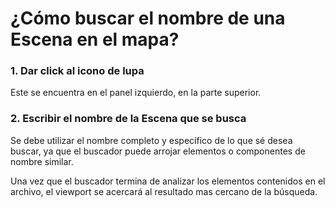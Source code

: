 # ¿Cómo buscar el nombre de una Escena en el mapa?

### 1. Dar click al icono de lupa

Este se encuentra en el panel izquierdo, en la parte superior.

### 2. Escribir el nombre de la Escena que se busca

Se debe utilizar el nombre completo y específico de lo que sé desea buscar, ya que el buscador puede arrojar elementos o componentes de nombre similar.

Una vez que el buscador termina de analizar los elementos contenidos en el archivo, el viewport se acercará al resultado mas cercano de la búsqueda.




